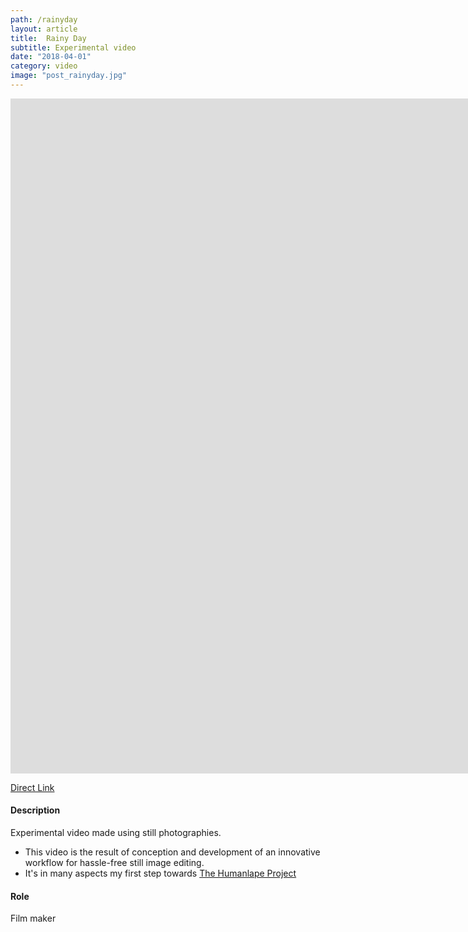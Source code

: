 ```yaml
---
path: /rainyday
layout: article
title:  Rainy Day
subtitle: Experimental video
date: "2018-04-01"
category: video
image: "post_rainyday.jpg"
---
```


<iframe src="https://player.vimeo.com/video/263371046" frameborder="0" allowfullscreen width="1920" height="1080"></iframe>

[Direct Link](https://vimeo.com/263371046)

#### Description
Experimental video made using still photographies.  

* This video is the result of conception and development of an innovative workflow for hassle-free still image editing.
* It's in many aspects my first step towards [The Humanlape Project](/humanlapseProject#content)

#### Role
Film maker